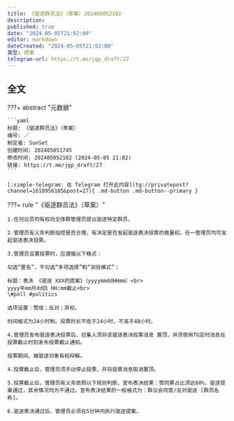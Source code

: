 ```yaml
---
title: 《驱逐群员法》（草案）202405052102
description:
published: true
date: "2024-05-05T21:02:00"
editor: markdown
dateCreated: "2024-05-05T21:02:00"
类型: 提案
telegram-url: https://t.me/jgp_draft/27
---
```


## 全文

???+ abstract "元数据"

    ```yaml
    标题: 《驱逐群员法》（草案）
    编号: ／
    制定者: SunSet
    创建时间: 202405051745
    修改时间: 202405052102 (2024-05-05 21:02)
    链接: https://t.me/jgp_draft/27
    ```

    [:simple-telegram: 在 Telegram 打开此内容](tg://privatepost?channel=1618956185&post=27){ .md-button .md-button--primary }

???+ rule "《驱逐群员法》（草案）"

    1.任何议员均有权向全体群管理员提议驱逐特定群员。

    2.管理员有义务判断指控是否合理，有决定是否发起驱逐表决投票的裁量权。任一管理员均可发起驱逐表决投票。

    3.管理员设置投票时，应遵循以下格式：

    勾选“匿名”，不勾选“多项选择”和“测验模式”；

    标题：表决 《驱逐 XXX的提案》（yyyymmddHHmm）<br>
    yyyy年mm月dd日 HH:mm截止<br>
    \#poll #politics

    选项设置：赞成；反对；弃权。

    时间格式为24小时制。投票时长不低于24小时，不高于48小时。

    4.管理员发布驱逐表决投票后，召集人须将该驱逐表决投票消息 置顶，并须使用TG定时消息在投票截止时刻发布投票截止通知。

    投票期间，被驱逐对象有权辩解。

    4.投票截止后，管理员须手动停止投票，并将投票消息取消置顶。

    5.投票截止后，管理员有义务依照以下规则判断、宣布表决结果：赞同票占比须达60%，驱逐提案通过，其余情况均为不通过。宣布表决结果的一般格式为：群议会同意/反对驱逐 [群员名称]。

    6.驱逐表决通过后，管理员必须在5分钟内执行驱逐提案。
